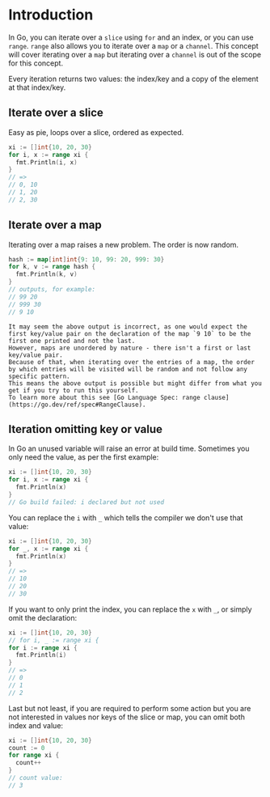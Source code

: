 # Introduction

In Go, you can iterate over a `slice` using `for` and an index, or you can use `range`.
`range` also allows you to iterate over a `map` or a `channel`.
This concept will cover iterating over a `map` but iterating over a `channel` is out of the scope for this concept.

Every iteration returns two values: the index/key and a copy of the element at that index/key.

## Iterate over a slice

Easy as pie, loops over a slice, ordered as expected.

```go
xi := []int{10, 20, 30}
for i, x := range xi {
  fmt.Println(i, x)
}
// =>
// 0, 10
// 1, 20
// 2, 30
```

## Iterate over a map

Iterating over a map raises a new problem. The order is now random.

```go
hash := map[int]int{9: 10, 99: 20, 999: 30}
for k, v := range hash {
  fmt.Println(k, v)
}
// outputs, for example:
// 99 20
// 999 30
// 9 10
```

~~~~exercism/note
It may seem the above output is incorrect, as one would expect the first key/value pair on the declaration of the map `9 10` to be the first one printed and not the last.
However, maps are unordered by nature - there isn't a first or last key/value pair.
Because of that, when iterating over the entries of a map, the order by which entries will be visited will be random and not follow any specific pattern.
This means the above output is possible but might differ from what you get if you try to run this yourself.
To learn more about this see [Go Language Spec: range clause](https://go.dev/ref/spec#RangeClause).
~~~~

## Iteration omitting key or value

In Go an unused variable will raise an error at build time.
Sometimes you only need the value, as per the first example:

```go
xi := []int{10, 20, 30}
for i, x := range xi {
  fmt.Println(x)
}
// Go build failed: i declared but not used
```

You can replace the `i` with `_` which tells the compiler we don't use that value:

```go
xi := []int{10, 20, 30}
for _, x := range xi {
  fmt.Println(x)
}
// =>
// 10
// 20
// 30
```

If you want to only print the index, you can replace the `x` with `_`,
or simply omit the declaration:


```go
xi := []int{10, 20, 30}
// for i, _ := range xi {
for i := range xi {
  fmt.Println(i)
}
// =>
// 0
// 1
// 2
```

Last but not least, if you are required to perform some action but you are not
interested in values nor keys of the slice or map, you can omit both index and
value:

```go
xi := []int{10, 20, 30}
count := 0
for range xi {
  count++
}
// count value:
// 3
```
